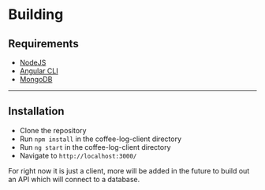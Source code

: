 # Building

## Requirements

- [NodeJS](https://nodejs.org/en/)
- [Angular CLI](https://cli.angular.io/)
- [MongoDB](https://www.mongodb.com/)

---

## Installation

- Clone the repository
- Run `npm install` in the coffee-log-client directory
- Run `ng start` in the coffee-log-client directory
- Navigate to `http://localhost:3000/`

For right now it is just a client, more will be added in the future to build out an API which will connect to a database.
